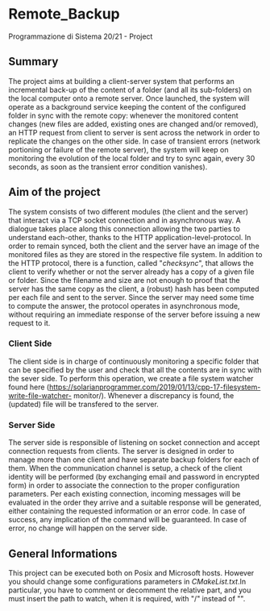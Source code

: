 # Remote_Backup
Programmazione di Sistema 20/21 - Project

## Summary
The project aims at building a client-server system that performs an incremental back-up of the content of a folder (and all its sub-folders) on the local computer onto a remote server. Once launched, the system will operate as a background service keeping the content of the configured folder in sync with the remote copy: whenever the monitored content changes (new files are added, existing ones are changed and/or removed), an HTTP request from client to server is sent across the network in order to replicate the changes on the other side. In case of transient errors (network portioning or failure of the remote server), the system will keep on monitoring the evolution of the local folder and try to sync again, every 30 seconds, as soon as the transient error condition vanishes).

## Aim of the project
The system consists of two different modules (the client and the server) that interact via a TCP socket connection and in asynchronous way. A dialogue takes place along this connection allowing the two parties to understand each-other, thanks to the HTTP application-level-protocol.
In order to remain synced, both the client and the server have an image of the monitored files as they are stored in the respective file system. 
In addition to the HTTP protocol, there is a function, called "*checksync*", that allows the client to verify whether or not the server already has a copy of a given file or folder. Since the filename and size are not enough to proof that the server has the same copy as the client, a (robust) hash has been computed per each file and sent to the server. Since the server may need some time to compute the answer, the protocol operates in asynchronous mode, without requiring an immediate response of the server before issuing a new request to it.

### Client Side
The client side is in charge of continuously monitoring a specific folder that can be specified by the user and check that all the contents are in sync with the sever side. To perform this operation, we create a file system watcher found here (https://solarianprogrammer.com/2019/01/13/cpp-17-filesystem-write-file-watcher-
monitor/). Whenever a discrepancy is found, the (updated) file  will be transfered to the server. 

### Server Side
The server side is responsible of listening on socket connection and accept connection requests from clients. The server is designed in order to manage more than one client and have separate backup folders for each of them. When the communication channel is setup, a check of the client identity will be performed (by exchanging email and password in encrypted form) in order to associate the connection to the proper configuration parameters. 
Per each existing connection, incoming messages will be evaluated in the order they arrive and a suitable response will be generated, either containing the requested information or an error code. In case of success, any implication of the command will be guaranteed. In case of error, no change will happen on the server
side.

## General Informations
This project can be executed both on Posix and Microsoft hosts. However you should change some configurations parameters in *CMakeList.txt*.In particular, you have to comment or decomment the relative part, and you must insert the path to watch, when it is required, with "/" instead of "\".

